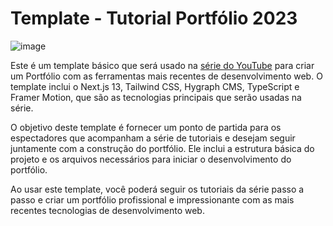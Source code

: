 # Template - Tutorial Portfólio 2023

![image](https://github.com/gbdev-labs/template-portfolio-tutorial-2023/assets/71772559/ade0ec7a-cb22-4c5c-a4fa-183ab380357e)


Este é um template básico que será usado na [série do YouTube](https://youtube.com/playlist?list=PLY_G6KZ7jlfU41bdaWpTsOnfCC7bmpJcL) para criar um Portfólio com as ferramentas mais recentes de desenvolvimento web. O template inclui o Next.js 13, Tailwind CSS, Hygraph CMS, TypeScript e Framer Motion, que são as tecnologias principais que serão usadas na série.

O objetivo deste template é fornecer um ponto de partida para os espectadores que acompanham a série de tutoriais e desejam seguir juntamente com a construção do portfólio. Ele inclui a estrutura básica do projeto e os arquivos necessários para iniciar o desenvolvimento do portfólio.

Ao usar este template, você poderá seguir os tutoriais da série passo a passo e criar um portfólio profissional e impressionante com as mais recentes tecnologias de desenvolvimento web.
